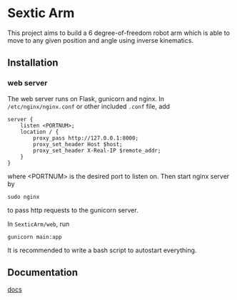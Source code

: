 # Sextic Arm
This project aims to build a 6 degree-of-freedom robot arm which is able to move to any given position and angle using inverse kinematics.

## Installation
### web server
The web server runs on Flask, gunicorn and nginx.
In `/etc/nginx/nginx.conf` or other included `.conf` file, add

    server {
        listen <PORTNUM>;
        location / {
            proxy_pass http://127.0.0.1:8000;
            proxy_set_header Host $host;
            proxy_set_header X-Real-IP $remote_addr;
        }
    }
        
where \<PORTNUM\> is the desired port to listen on.
Then start nginx server by

    sudo nginx
    
to pass http requests to the gunicorn server.

In `SexticArm/web`, run

    gunicorn main:app

It is recommended to write a bash script to autostart everything.

## Documentation
[docs](docs/6DOF.pdf)